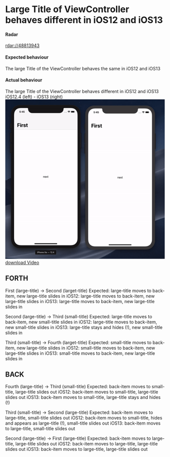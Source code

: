 # Large Title of ViewController behaves different in iOS12 and iOS13
#### Radar
[rdar://48813943](http://openradar.appspot.com/radar?id=4969593701400576)

#### Expected behaviour
The large Title of the ViewController behaves the same in iOS12 and iOS13

#### Actual behaviour
The large Title of the ViewController behaves different in iOS12 and iOS13  
iOS12.4 (left) - iOS13 (right)  
![LargeTitleTest](https://github.com/awBSH/apple-radar/raw/master/LargeTitleTest/LargeTitleTest.gif)  
[download Video](https://github.com/awBSH/apple-radar/raw/master/LargeTitleTest/LargeTitleTest.mov)  

## FORTH
First (large-title) -> Second (larget-title)
Expected: large-title moves to back-item, new large-title slides in
iOS12: large-title moves to back-item, new large-title slides in
iOS13: large-title moves to back-item, new large-title slides in

Second (large-title) -> Third (small-title)
Expected: large-title moves to back-item, new small-title slides in
iOS12: large-title moves to back-item, new small-title slides in
iOS13: large-title stays and hides (!), new small-title slides in

Third (small-title) -> Fourth (larget-title)
Expected: small-title moves to back-item, new large-title slides in
iOS12: small-title moves to back-item, new large-title slides in
iOS13: small-title moves to back-item, new large-title slides in


## BACK
Fourth (large-title) -> Third (small-title)
Expected: back-item moves to small-title, large-title slides out
iOS12: back-item moves to small-title, large-title slides out
iOS13: back-item moves to small-title, large-title stays and hides (!)

Third (small-title) -> Second (large-title)
Expected: back-item moves to large-title, small-title slides out
iOS12: back-item moves to small-title, hides and appears as large-title (!), small-title slides out
iOS13: back-item moves to large-title, small-title slides out

Second (large-title) -> First (large-title)
Expected: back-item moves to large-title, large-title slides out
iOS12: back-item moves to large-title, large-title slides out
iOS13: back-item moves to large-title, large-title slides out